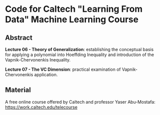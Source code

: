 # Code for Caltech "Learning From Data" Machine Learning Course

## Abstract
 
**Lecture 06 - Theory of Generalization**: establishing the conceptual basis for applying a polynomial into Hoeffding Inequality and introduction of the Vapnik-Chervonenkis Inequality. 

**Lecture 07 - The VC Dimension**: practical examination of Vapnik-Chervonenkis application.


## Material

A free online course offered by Caltech and professor Yaser Abu-Mostafa:
https://work.caltech.edu/telecourse


